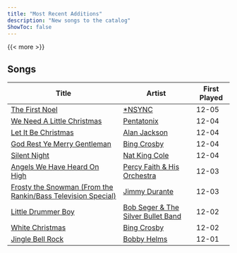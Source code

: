 ```yaml
---
title: "Most Recent Additions"
description: "New songs to the catalog"
ShowToc: false
---
```


{{< more >}}

## Songs
Title | Artist | First Played 
----- | ------ | ----------- 
[The First Noel](/songs/the-first-noel) | [*NSYNC](/artists/nsync-31882) | 12-05
[We Need A Little Christmas](/songs/we-need-a-little-christmas) | [Pentatonix](/artists/pentatonix-655231) | 12-04
[Let It Be Christmas](/songs/let-it-be-christmas) | [Alan Jackson](/artists/alan-jackson-69978) | 12-04
[God Rest Ye Merry Gentleman](/songs/god-rest-ye-merry-gentleman) | [Bing Crosby](/artists/bing-crosby-1864) | 12-04
[Silent Night](/songs/silent-night) | [Nat King Cole](/artists/nat-king-cole-3428) | 12-04
[Angels We Have Heard On High](/songs/angels-we-have-heard-on-high) | [Percy Faith & His Orchestra](/artists/percy-faith-his-orchestra-20216) | 12-03
[Frosty the Snowman (From the Rankin/Bass Television Special)](/songs/frosty-the-snowman-from-the-rankinbass-television-special) | [Jimmy Durante](/artists/jimmy-durante-13750) | 12-03
[Little Drummer Boy](/songs/little-drummer-boy) | [Bob Seger & The Silver Bullet Band](/artists/bob-seger-the-silver-bullet-band-105037) | 12-02
[White Christmas](/songs/white-christmas) | [Bing Crosby](/artists/bing-crosby-1864) | 12-02
[Jingle Bell Rock](/songs/jingle-bell-rock) | [Bobby Helms](/artists/bobby-helms-10048) | 12-01

